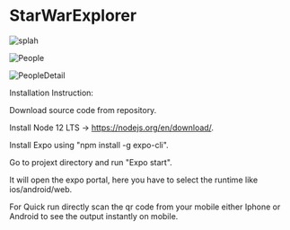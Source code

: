 # StarWarExplorer
![splah](https://user-images.githubusercontent.com/86555484/157870625-6e88cf64-be98-4ed9-8ec9-9066b6cb22be.png)

![People](https://user-images.githubusercontent.com/86555484/157873010-fc867b39-cf3a-4e90-bde2-155bc705709e.png)

![PeopleDetail](https://user-images.githubusercontent.com/86555484/157873136-928a3c0f-f713-4df6-9b90-74dbf4f880c5.png)





Installation Instruction:

Download source code from repository.

Install Node 12 LTS  -> https://nodejs.org/en/download/.

Install Expo using "npm install -g expo-cli".

Go to projext directory and run "Expo start".

It will open the expo portal, here you have to select the runtime like ios/android/web.

For Quick run directly scan the qr code from your mobile either Iphone or Android to see the output instantly on mobile.



